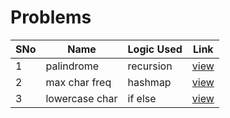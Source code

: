 # Problems

SNo | Name | Logic Used | Link |
----|------|------------|------|
1 | palindrome | recursion | [view](palindrome_recursion.cpp)
2 | max char freq | hashmap | [view](maxchar_freq.cpp)
3 | lowercase char | if else | [view](lowercase.cpp)